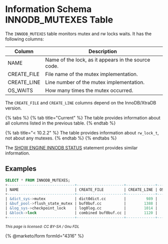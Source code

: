 # Information Schema INNODB\_MUTEXES Table

The `INNODB_MUTEXES` table monitors mutex and rw locks waits. It has the following columns:

| Column       | Description                                         |
| ------------ | --------------------------------------------------- |
| NAME         | Name of the lock, as it appears in the source code. |
| CREATE\_FILE | File name of the mutex implementation.              |
| CREATE\_LINE | Line number of the mutex implementation.            |
| OS\_WAITS    | How many times the mutex occurred.                  |

The `CREATE_FILE` and `CREATE_LINE` columns depend on the InnoDB/XtraDB version.

{% tabs %}
{% tab title="Current" %}
The table provides information about all columns listed in the previous table.
{% endtab %}

{% tab title="< 10.2.2" %}
The table provides information about `rw_lock_t`, not about any mutexes.
{% endtab %}
{% endtabs %}

The [SHOW ENGINE INNODB STATUS](../../../../show/show-engine.md#show-engine-innodb-mutex) statement provides similar information.

## Examples

```sql
SELECT * FROM INNODB_MUTEXES;
+------------------------------+---------------------+-------------+----------+
| NAME                         | CREATE_FILE         | CREATE_LINE | OS_WAITS |
+------------------------------+---------------------+-------------+----------+
| &dict_sys->mutex             | dict0dict.cc        |         989 |        2 |
| &buf_pool->flush_state_mutex | buf0buf.cc          |        1388 |        1 |
| &log_sys->checkpoint_lock    | log0log.cc          |        1014 |        2 |
| &block->lock                 | combined buf0buf.cc |        1120 |        1 |
+------------------------------+---------------------+-------------+----------+
```

<sub>_This page is licensed: CC BY-SA / Gnu FDL_</sub>

{% @marketo/form formId="4316" %}
